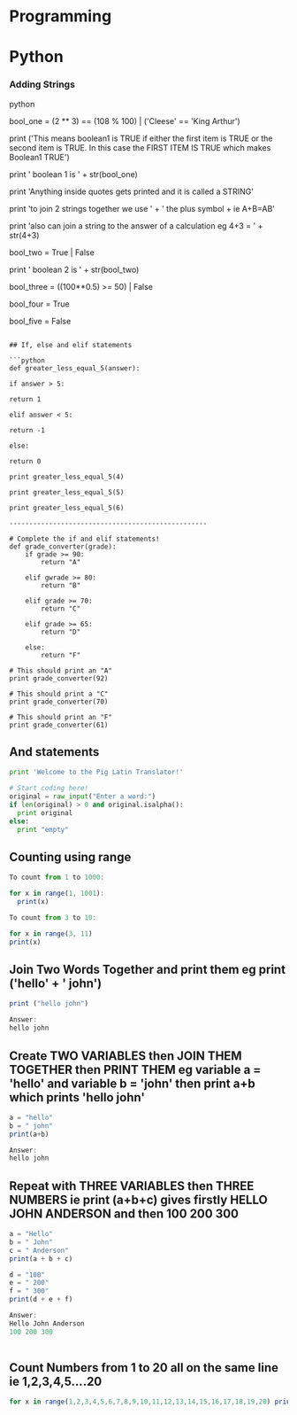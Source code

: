 # Programming

# Python

### Adding Strings

python

bool_one = (2 ** 3) == (108 % 100) | ('Cleese' == 'King Arthur')

print ('This means boolean1 is TRUE if either the first item is TRUE or the second item is TRUE.  In this case the FIRST ITEM IS TRUE which makes Boolean1 TRUE')

print ' boolean 1 is ' + str(bool_one)

print 'Anything inside quotes gets printed and it is called a STRING'

print 'to join 2 strings together we use ' + ' the plus symbol + ie A+B=AB'

print 'also can join a string to the answer of a calculation eg 4+3 = ' + str(4+3)

bool_two = True | False

print ' boolean 2 is ' + str(bool_two)

bool_three = ((100**0.5) >= 50) | False

bool_four = True

bool_five = False
```

## If, else and elif statements

```python
def greater_less_equal_5(answer):

if answer > 5:

return 1

elif answer < 5:

return -1

else:

return 0

print greater_less_equal_5(4)

print greater_less_equal_5(5)

print greater_less_equal_5(6)

--------------------------------------------------

# Complete the if and elif statements!
def grade_converter(grade):
    if grade >= 90:
        return "A"

    elif gwrade >= 80:
        return "B"

    elif grade >= 70:
        return "C"

    elif grade >= 65:
        return "D"

    else:
        return "F"
      
# This should print an "A"      
print grade_converter(92)

# This should print a "C"
print grade_converter(70)

# This should print an "F"
print grade_converter(61)
```

## And statements

```python
print 'Welcome to the Pig Latin Translator!'

# Start coding here!
original = raw_input("Enter a word:")
if len(original) > 0 and original.isalpha():
  print original
else:
  print "empty"
```

## Counting using range

```jsx
To count from 1 to 1000:

for x in range(1, 1001):
  print(x)

To count from 3 to 10:

for x in range(3, 11)
print(x)
```

## Join Two Words Together  and print them  eg print ('hello' + ' john')

```jsx
print ("hello john")

Answer: 
hello john
```

## Create TWO VARIABLES then JOIN THEM TOGETHER then PRINT THEM eg variable a = 'hello' and variable b = 'john' then print a+b which prints 'hello john'

```jsx
a = "hello"
b = " john"
print(a+b)

Answer:
hello john
```

## Repeat with THREE VARIABLES then THREE NUMBERS ie print (a+b+c) gives firstly HELLO JOHN ANDERSON and then 100 200 300

```jsx
a = "Hello"
b = " John"
c = " Anderson"
print(a + b + c)

d = "100"
e = " 200"
f = " 300"
print(d + e + f)

Answer: 
Hello John Anderson
100 200 300
       
```

## Count Numbers from 1 to 20 all on the same line ie 1,2,3,4,5....20

```jsx
for x in range(1,2,3,4,5,6,7,8,9,10,11,12,13,14,15,16,17,18,19,20) print(x) 
```